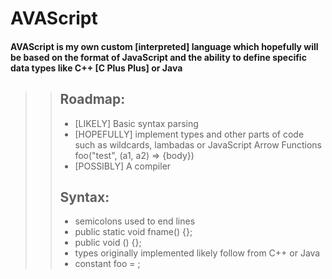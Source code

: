 # AVAScript 
#### AVAScript is my own custom [interpreted] language which hopefully will be based on the format of JavaScript and the ability to define specific data types like C++ [C Plus Plus] or Java
>> ## Roadmap: <br />
>> - [LIKELY] Basic syntax parsing <br />
>> - [HOPEFULLY] implement types and other parts of code such as wildcards, lambadas or JavaScript Arrow Functions foo("test", (a1, a2) => {body}) <br />
>> - [POSSIBLY] A compiler <br /> 
>> ## Syntax: <br />
>> - semicolons used to end lines <br />
>> - public static void fname() {}; <br />
>> - public void () {}; <br />
>> - types originally implemented likely follow from C++ or Java <br />
>> - constant <type> foo = <value>; <br />

 

